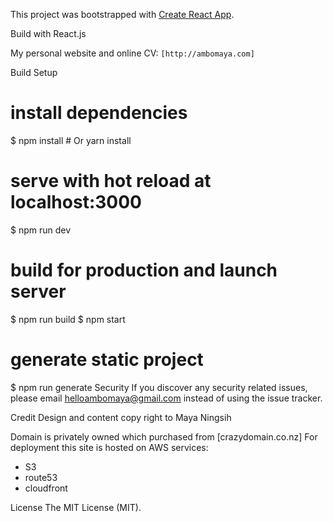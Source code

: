This project was bootstrapped with [Create React App](https://github.com/facebookincubator/create-react-app).

Build with React.js

My personal website and online CV: `[http://ambomaya.com]`

Build Setup
# install dependencies
$ npm install # Or yarn install

# serve with hot reload at localhost:3000
$ npm run dev

# build for production and launch server
$ npm run build
$ npm start

# generate static project
$ npm run generate
Security
If you discover any security related issues, please email helloambomaya@gmail.com instead of using the issue tracker.

Credit
Design and content copy right to Maya Ningsih

Domain is privately owned which purchased from [crazydomain.co.nz]
For deployment this site is hosted on AWS services:
  - S3
  - route53
  - cloudfront 

License
The MIT License (MIT). 
